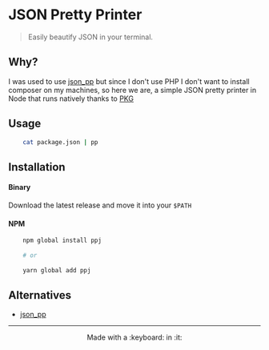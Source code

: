 # JSON Pretty Printer
> Easily beautify JSON in your terminal.

## Why?
I was used to use [json_pp](https://github.com/deftek/json_pp) but since I don't use PHP 
I don't want to install composer on my machines, so here we are, a simple JSON pretty printer in Node that 
runs natively thanks to [PKG](https://github.com/vercel/pkg)

## Usage
```sh
	cat package.json | pp
```

## Installation

#### Binary
Download the latest release and move it into your `$PATH` 

#### NPM
```sh
	npm global install ppj
	
	# or
	
	yarn global add ppj
```

## Alternatives
- [json_pp](https://github.com/deftek/json_pp)

---
<p align='center'>
Made with a :keyboard: in :it:
</p>


